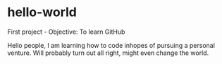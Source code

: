 # hello-world
First project - Objective: To learn GitHub

Hello people, I am learning how to code inhopes of pursuing a personal venture. Will probably turn out all right, might even change the world.
